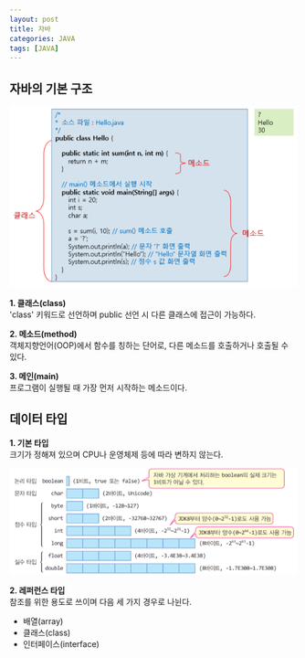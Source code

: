 ```yaml
---
layout: post
title: 자바 
categories: JAVA
tags: [JAVA]
---
```


## **자바의 기본 구조**  
  
  
![image1](/assets/images/JavaImages/1.png)  
  
  
**1. 클래스(class)**  
  'class' 키워드로 선언하며 public 선언 시 다른 클래스에 접근이 가능하다.  
  
**2. 메소드(method)**  
  객체지향언어(OOP)에서 함수를 칭하는 단어로, 다른 메소드를 호출하거나 호출될 수 있다.  
  
**3. 메인(main)**  
  프로그램이 실행될 때 가장 먼저 시작하는 메소드이다.   
  
  
  
## **데이터 타입**

**1. 기본 타입**  
  크기가 정해져 있으며 CPU나 운영체제 등에 따라 변하지 않는다.  
  
  ![image2](/assets/images/JavaImages/2.png)  
  
  
**2. 레퍼런스 타입**  
  참조를 위한 용도로 쓰이며 다음 세 가지 경우로 나뉜다.  
  - 배열(array)
  - 클래스(class)
  - 인터페이스(interface)  
    
